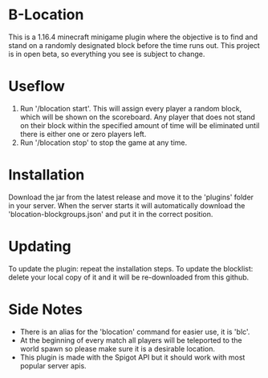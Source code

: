 # B-Location
This is a 1.16.4 minecraft minigame plugin where the objective is to find and stand on a randomly designated block before the time runs out.
This project is in open beta, so everything you see is subject to change.

# Useflow
1. Run '/blocation start'. This will assign every player a random block, which will be shown on the scoreboard. Any player that does not stand on their block within the specified amount of time will be eliminated until there is either one or zero players left.
2. Run '/blocation stop' to stop the game at any time.

# Installation
Download the jar from the latest release and move it to the 'plugins' folder in your server. When the server starts it will automatically download the 'blocation-blockgroups.json' and put it in the correct position.

# Updating
To update the plugin: repeat the installation steps. To update the blocklist: delete your local copy of it and it will be re-downloaded from this github.

# Side Notes
* There is an alias for the 'blocation' command for easier use, it is 'blc'.
* At the beginning of every match all players will be teleported to the world spawn so please make sure it is a desirable location.
* This plugin is made with the Spigot API but it should work with most popular server apis.

